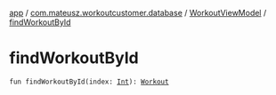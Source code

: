 [app](../../index.md) / [com.mateusz.workoutcustomer.database](../index.md) / [WorkoutViewModel](index.md) / [findWorkoutById](./find-workout-by-id.md)

# findWorkoutById

`fun findWorkoutById(index: `[`Int`](https://kotlinlang.org/api/latest/jvm/stdlib/kotlin/-int/index.html)`): `[`Workout`](../-workout/index.md)